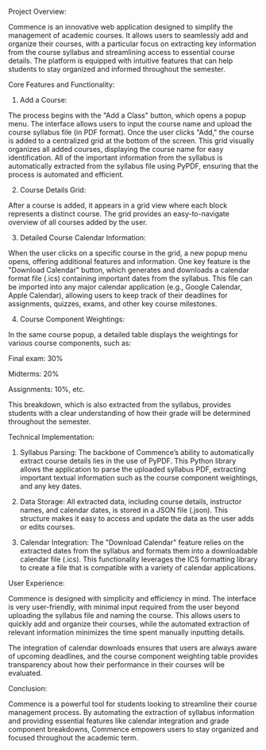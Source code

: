 Project Overview:

Commence is an innovative web application designed to simplify the management of academic courses. It allows users to seamlessly add and organize their courses, with a particular focus on extracting key information from the course syllabus and streamlining access to essential course details. The platform is equipped with intuitive features that can help students to stay organized and informed throughout the semester.

Core Features and Functionality:

1. Add a Course:

The process begins with the "Add a Class" button, which opens a popup menu. The interface allows users to input the course name and upload the course syllabus file (in PDF format).
Once the user clicks "Add," the course is added to a centralized grid at the bottom of the screen. This grid visually organizes all added courses, displaying the course name for easy identification. All of the important information from the syllabus is automatically extracted from the syllabus file using PyPDF, ensuring that the process is automated and efficient.

2. Course Details Grid:

After a course is added, it appears in a grid view where each block represents a distinct course.
The grid provides an easy-to-navigate overview of all courses added by the user.

3. Detailed Course Calendar Information:

When the user clicks on a specific course in the grid, a new popup menu opens, offering additional features and information.
One key feature is the "Download Calendar" button, which generates and downloads a calendar format file (.ics) containing important dates from the syllabus. This file can be imported into any major calendar application (e.g., Google Calendar, Apple Calendar), allowing users to keep track of their deadlines for assignments, quizzes, exams, and other key course milestones.

4. Course Component Weightings:

In the same course popup, a detailed table displays the weightings for various course components, such as:

Final exam: 30%

Midterms: 20%

Assignments: 10%, etc.

This breakdown, which is also extracted from the syllabus, provides students with a clear understanding of how their grade will be determined throughout the semester.

Technical Implementation:

1. Syllabus Parsing: The backbone of Commence’s ability to automatically extract course details lies in the use of PyPDF. This Python library allows the application to parse the uploaded syllabus PDF, extracting important textual information such as the course component weightings, and any key dates.

2. Data Storage: All extracted data, including course details, instructor names, and calendar dates, is stored in a JSON file (.json). This structure makes it easy to access and update the data as the user adds or edits courses.

3. Calendar Integration: The "Download Calendar" feature relies on the extracted dates from the syllabus and formats them into a downloadable calendar file (.ics). This functionality leverages the ICS formatting library to create a file that is compatible with a variety of calendar applications.

User Experience:

Commence is designed with simplicity and efficiency in mind. The interface is very user-friendly, with minimal input required from the user beyond uploading the syllabus file and naming the course. This allows users to quickly add and organize their courses, while the automated extraction of relevant information minimizes the time spent manually inputting details.

The integration of calendar downloads ensures that users are always aware of upcoming deadlines, and the course component weighting table provides transparency about how their performance in their courses will be evaluated.

Conclusion:

Commence is a powerful tool for students looking to streamline their course management process. By automating the extraction of syllabus information and providing essential features like calendar integration and grade component breakdowns, Commence empowers users to stay organized and focused throughout the academic term.
